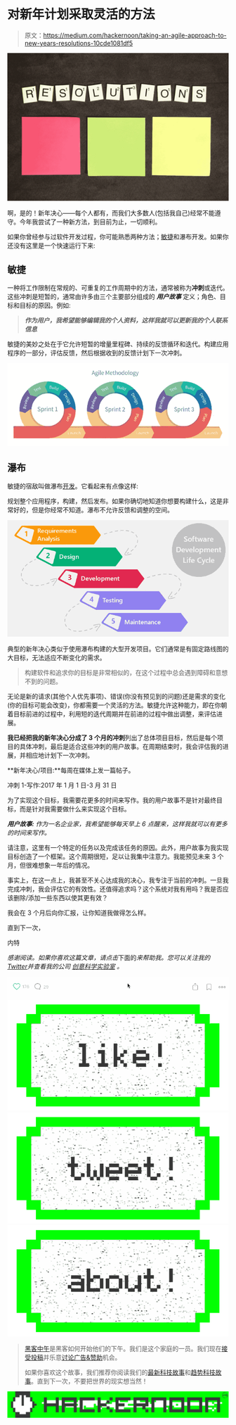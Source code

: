 # 对新年计划采取灵活的方法

> 原文：<https://medium.com/hackernoon/taking-an-agile-approach-to-new-years-resolutions-10cde1081df5>

![](img/ab6625dcbee25baa65ef4a25eaddbabe.png)

啊，是的！新年决心——每个人都有，而我们大多数人(包括我自己)经常不能遵守。今年我尝试了一种新方法，到目前为止，一切顺利。

如果你曾经参与过软件开发过程，你可能熟悉两种方法；[敏捷](https://hackernoon.com/tagged/agile)和瀑布开发。如果你还没有这里是一个快速运行下来:

## 敏捷

一种将工作限制在常规的、可重复的工作周期中的方法，通常被称为**冲刺**或迭代。这些冲刺是短暂的，通常由许多由三个主要部分组成的 ***用户故事*** 定义；角色、目标和目标的原因。例如:

> ***作为用户，我希望能够编辑我的个人资料，这样我就可以更新我的个人联系信息***

敏捷的美妙之处在于它允许短暂的增量里程碑、持续的反馈循环和迭代。构建应用程序的一部分，评估反馈，然后根据收到的反馈计划下一次冲刺。

![](img/0d0e3d264856b45bae43e87d9cdab222.png)

## 瀑布

敏捷的宿敌叫做瀑布[开发](https://hackernoon.com/tagged/development)。它看起来有点像这样:

规划整个应用程序，构建，然后发布。如果你确切地知道你想要构建什么，这是非常好的，但是你经常不知道。瀑布不允许反馈和调整的空间。

![](img/4ef64626e4c84abb82d91b2a017857b4.png)

典型的新年决心类似于使用瀑布构建的大型开发项目。它们通常是有固定路线图的大目标，无法适应不断变化的需求。

> 构建软件和追求你的目标是非常相似的，在这个过程中总会遇到障碍和意想不到的问题。

无论是新的请求(其他个人优先事项)、错误(你没有预见到的问题)还是需求的变化(你的目标可能会改变)，你都需要一个灵活的方法。敏捷允许这种能力，即在你朝着目标前进的过程中，利用短的迭代周期并在前进的过程中做出调整，来评估进展。

**我已经把我的新年决心分成了 3 个月的冲刺**列出了总体项目目标，然后是每个项目的具体冲刺，最后是适合这些冲刺的用户故事。在周期结束时，我会评估我的进展，并相应地计划下一次冲刺。

**新年决心/项目:**每周在媒体上发一篇帖子。

冲刺 1-写作:2017 年 1 月 1 日-3 月 31 日

为了实现这个目标，我需要花更多的时间来写作。我的用户故事不是针对最终目标，而是针对我需要做什么来实现这个目标。

***用户故事:*** *作为一名企业家，我希望能够每天早上 6 点醒来，这样我就可以有更多的时间来写作。*

请注意，这里有一个特定的任务以及完成该任务的原因。此外，用户故事为我实现目标创造了一个框架。这个周期很短，足以让我集中注意力。我能预见未来 3 个月，但很难想象一年后的情况。

事实上，在这一点上，我甚至不关心达成我的决心，我专注于当前的冲刺。一旦我完成冲刺，我会评估它的有效性。还值得追求吗？这个系统对我有用吗？我是否应该删除/添加一些东西以使其更有效？

我会在 3 个月后向你汇报，让你知道我做得怎么样。

直到下一次，

内特

*感谢阅读。如果你喜欢这篇文章，请点击*下面的*来帮助我。您可以关注我的*[*Twitter*](https://twitter.com/NateAndorsky)*并查看我的公司* [*创意科学实验室*](http://creativesci.co/) *。*

![](img/79d7f0d52e62b49b875a78a6cb6e2d08.png)[![](img/50ef4044ecd4e250b5d50f368b775d38.png)](http://bit.ly/HackernoonFB)[![](img/979d9a46439d5aebbdcdca574e21dc81.png)](https://goo.gl/k7XYbx)[![](img/2930ba6bd2c12218fdbbf7e02c8746ff.png)](https://goo.gl/4ofytp)

> [黑客中午](http://bit.ly/Hackernoon)是黑客如何开始他们的下午。我们是这个家庭的一员。我们现在[接受投稿](http://bit.ly/hackernoonsubmission)并乐意[讨论广告&赞助](mailto:partners@amipublications.com)机会。
> 
> 如果你喜欢这个故事，我们推荐你阅读我们的[最新科技故事](http://bit.ly/hackernoonlatestt)和[趋势科技故事](https://hackernoon.com/trending)。直到下一次，不要把世界的现实想当然！

![](img/be0ca55ba73a573dce11effb2ee80d56.png)